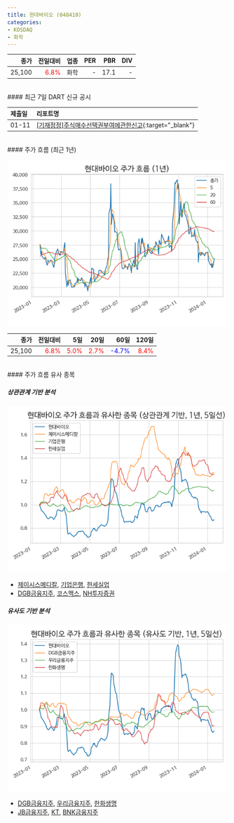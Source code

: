 ```yaml
---
title: 현대바이오 (048410)
categories:
- KOSDAQ
- 화학
---
```


|**종가**|**전일대비**|**업종**|**PER**|**PBR**|**DIV**|
|-------:|-----------:|-------:|------:|------:|------:|
|25,100|<span style="color: red">6.8%</span>|화학|-|17.1|-|

<!-- more -->

<br>
#### 최근 7일 DART 신규 공시


|**제출일**|**리포트명**|
|:-----|:-------|
|01-11|[[기재정정]주식매수선택권부여에관한신고](https://dart.fss.or.kr/dsaf001/main.do?rcpNo=20240111000220){:target="_blank"}|

<br>
#### 주가 흐름 (최근 1년)

![048410](/assets/images/stock/048410.png)

|**종가**|**전일대비**|**5일**|**20일**|**60일**|**120일**|
|---:|-------:|--:|---:|---:|----:|
|25,100|<span style="color: red">6.8%</span>|<span style="color: red">5.0%</span>|<span style="color: red">2.7%</span>|<span style="color: blue">-4.7%</span>|<span style="color: red">8.4%</span>|

<br>
#### 주가 흐름 유사 종목

##### 상관관계 기반 분석

![048410](/assets/images/stock/048410_corr.png)
- [제이시스메디칼](/287410/), [기업은행](/024110/), [한세실업](/105630/)
- [DGB금융지주](/139130/), [코스맥스](/192820/), [NH투자증권](/005940/)

##### 유사도 기반 분석

![048410](/assets/images/stock/048410_sim.png)
- [DGB금융지주](/139130/), [우리금융지주](/316140/), [한화생명](/088350/)
- [JB금융지주](/175330/), [KT](/030200/), [BNK금융지주](/138930/)